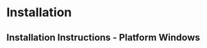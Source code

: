 
Installation
===============


Installation Instructions - Platform Windows
---------------------------------------------------------

